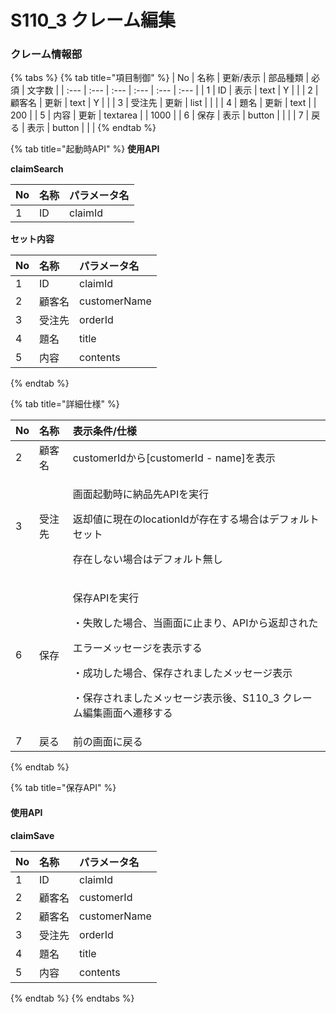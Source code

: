 # S110\_3 クレーム編集

### クレーム情報部

{% tabs %}
{% tab title="項目制御" %}
| No | 名称 | 更新/表示 | 部品種類 | 必須 | 文字数 |
| :--- | :--- | :--- | :--- | :--- | :--- |
| 1 | ID | 表示 | text | Y |  |
| 2 | 顧客名 | 更新 | text | Y |  |
| 3 | 受注先 | 更新 | list |  |  |
| 4 | 題名 | 更新 | text |  | 200 |
| 5 | 内容 | 更新 | textarea |  | 1000 |
| 6 | 保存 | 表示 | button |  |  |
| 7 | 戻る | 表示 | button |  |  |
{% endtab %}

{% tab title="起動時API" %}
**使用API**

**claimSearch**

| No | 名称 | パラメータ名 |
| :--- | :--- | :--- |
| 1 | ID | claimId |

**セット内容**

| No | 名称 | パラメータ名 |
| :--- | :--- | :--- |
| 1 | ID | claimId |
| 2 | 顧客名 | customerName |
| 3 | 受注先 | orderId |
| 4 | 題名 | title |
| 5 | 内容 | contents |
{% endtab %}

{% tab title="詳細仕様" %}
<table>
  <thead>
    <tr>
      <th style="text-align:left">No</th>
      <th style="text-align:left">名称</th>
      <th style="text-align:left">表示条件/仕様</th>
    </tr>
  </thead>
  <tbody>
    <tr>
      <td style="text-align:left">2</td>
      <td style="text-align:left">顧客名</td>
      <td style="text-align:left">customerIdから[customerId - name]を表示</td>
    </tr>
    <tr>
      <td style="text-align:left">3</td>
      <td style="text-align:left">受注先</td>
      <td style="text-align:left">
        <p>画面起動時に納品先APIを実行</p>
        <p>返却値に現在のlocationIdが存在する場合はデフォルトセット</p>
        <p>存在しない場合はデフォルト無し</p>
      </td>
    </tr>
    <tr>
      <td style="text-align:left">6</td>
      <td style="text-align:left">保存</td>
      <td style="text-align:left">
        <p>保存APIを実行</p>
        <p>・失敗した場合、当画面に止まり、APIから返却された</p>
        <p>エラーメッセージを表示する</p>
        <p>・成功した場合、保存されましたメッセージ表示</p>
        <p>・保存されましたメッセージ表示後、S110_3 クレーム編集画面へ遷移する</p>
      </td>
    </tr>
    <tr>
      <td style="text-align:left">7</td>
      <td style="text-align:left">戻る</td>
      <td style="text-align:left">前の画面に戻る</td>
    </tr>
  </tbody>
</table>
{% endtab %}

{% tab title="保存API" %}
#### 使用API <a id="shi-yong-api-1"></a>

**claimSave**

| No | 名称 | パラメータ名 |
| :--- | :--- | :--- |
| 1 | ID | claimId |
| 2 | 顧客名 | customerId |
| 2 | 顧客名 | customerName |
| 3 | 受注先 | orderId |
| 4 | 題名 | title |
| 5 | 内容 | contents |
{% endtab %}
{% endtabs %}

